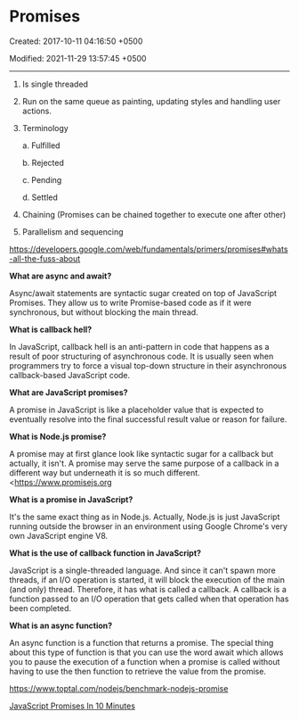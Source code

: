 # Promises

Created: 2017-10-11 04:16:50 +0500

Modified: 2021-11-29 13:57:45 +0500

---

1.  Is single threaded

2.  Run on the same queue as painting, updating styles and handling user actions.

3.  Terminology

    a.  Fulfilled

    b.  Rejected

    c.  Pending

    d.  Settled

4.  Chaining (Promises can be chained together to execute one after other)

5.  Parallelism and sequencing



<https://developers.google.com/web/fundamentals/primers/promises#whats-all-the-fuss-about>



**What are async and await?**

Async/await statements are syntactic sugar created on top of JavaScript Promises. They allow us to write Promise-based code as if it were synchronous, but without blocking the main thread.



**What is callback hell?**

In JavaScript, callback hell is an anti-pattern in code that happens as a result of poor structuring of asynchronous code. It is usually seen when programmers try to force a visual top-down structure in their asynchronous callback-based JavaScript code.



**What are JavaScript promises?**

A promise in JavaScript is like a placeholder value that is expected to eventually resolve into the final successful result value or reason for failure.



**What is Node.js promise?**

A promise may at first glance look like syntactic sugar for a callback but actually, it isn't. A promise may serve the same purpose of a callback in a different way but underneath it is so much different. <https://www.promisejs.org



**What is a promise in JavaScript?**

It's the same exact thing as in Node.js. Actually, Node.js is just JavaScript running outside the browser in an environment using Google Chrome's very own JavaScript engine V8.



**What is the use of callback function in JavaScript?**

JavaScript is a single-threaded language. And since it can't spawn more threads, if an I/O operation is started, it will block the execution of the main (and only) thread. Therefore, it has what is called a callback. A callback is a function passed to an I/O operation that gets called when that operation has been completed.



**What is an async function?**

An async function is a function that returns a promise. The special thing about this type of function is that you can use the word await which allows you to pause the execution of a function when a promise is called without having to use the then function to retrieve the value from the promise.



<https://www.toptal.com/nodejs/benchmark-nodejs-promise>

[JavaScript Promises In 10 Minutes](https://www.youtube.com/watch?v=DHvZLI7Db8E)

